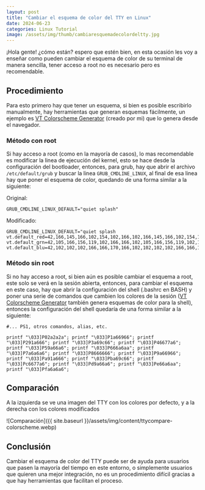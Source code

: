 ```yaml
---
layout: post
title: "Cambiar el esquema de color del TTY en Linux"
date: 2024-06-23
categories: Linux Tutorial
image: /assets/img/thumb/cambiaresquemadecolordeltty.jpg
---
```


¡Hola gente! ¿cómo están? espero que estén bien, en esta ocasión les voy a enseñar como pueden cambiar el esquema de color de su terminal de manera sencilla, tener acceso a root no es necesario pero es recomendable.

## Procedimiento

Para esto primero hay que tener un esquema, si bien es posible escribirlo manualmente, hay herramientas que generan esquemas fácilmente, un ejemplo es [VT Colorscheme Generator](https://itszariep.codeberg.page/vt-colorscheme-generator/) (creado por mi) que lo genera desde el navegador. 

### Método con root

Si hay acceso a root (como en la mayoría de casos), lo mas recomendable es modificar la linea de ejecución del kernel, esto se hace desde la configuración del bootloader, entonces, para grub, hay que abrir el archivo `/etc/default/grub` y buscar la linea `GRUB_CMDLINE_LINUX`, al final de esa linea hay que poner el esquema de color, quedando de una forma similar a la siguiente:

Original:
```
GRUB_CMDLINE_LINUX_DEFAULT="quiet splash"
```

Modificado:

```
GRUB_CMDLINE_LINUX_DEFAULT="quiet splash vt.default_red=42,166,145,166,102,154,102,166,102,166,145,166,102,154,102,166 vt.default_grn=42,105,166,156,119,102,166,166,102,105,166,156,119,102,166,166 vt.default_blu=42,102,102,102,166,166,170,166,102,102,102,102,166,166,170,166"
```

### Método sin root

Si no hay acceso a root, si bien aún es posible cambiar el esquema a root, este solo se verá en la sesión abierta, entonces, para cambiar el esquema en este caso, hay que abrir la configuración del shell (.bashrc en BASH) y poner una serie de comandos que cambien los colores de la sesión ([VT Colorscheme Generator](https://itszariep.codeberg.page/vt-colorscheme-generator/) también genera esquemas de color para la shell), entonces la configuración del shell quedaría de una forma similar a la siguiente:

```
#... PS1, otros comandos, alias, etc.

printf "\033]P02a2a2a"; printf "\033]P1a66966"; printf "\033]P291a666"; printf "\033]P3a69c66"; printf "\033]P46677a6"; printf "\033]P59a66a6"; printf "\033]P666a6aa"; printf "\033]P7a6a6a6"; printf "\033]P8666666"; printf "\033]P9a66966"; printf "\033]Pa91a666"; printf "\033]Pba69c66"; printf "\033]Pc6677a6"; printf "\033]Pd9a66a6"; printf "\033]Pe66a6aa"; printf "\033]Pfa6a6a6";
```

## Comparación

A la izquierda se ve una imagen del TTY con los colores por defecto, y a la derecha con los colores modificados

![Comparación]({{ site.baseurl }}/assets/img/content/ttycompare-colorscheme.webp)


## Conclusión

Cambiar el esquema de color del TTY puede ser de ayuda para usuarios que pasen la mayoría del tiempo en este entorno, o simplemente usuarios que quieren una mejor integración, no es un procedimiento difícil gracias a que hay herramientas que facilitan el proceso.